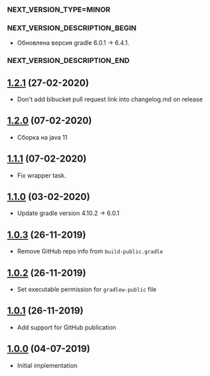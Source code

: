 ### NEXT_VERSION_TYPE=MINOR
### NEXT_VERSION_DESCRIPTION_BEGIN
* Обновлена версия gradle 6.0.1 -> 6.4.1.
### NEXT_VERSION_DESCRIPTION_END
## [1.2.1]() (27-02-2020)

* Don't add bibucket pull request link into changelog.md on release

## [1.2.0]() (07-02-2020)

* Сборка на java 11

## [1.1.1]() (07-02-2020)

* Fix wrapper task.

## [1.1.0]() (03-02-2020)

* Update gradle version 4.10.2 -> 6.0.1

## [1.0.3]() (26-11-2019)

* Remove GitHub repo info from `build-public.gradle`

## [1.0.2]() (26-11-2019)

* Set executable permission for `gradlew-public` file

## [1.0.1]() (26-11-2019)

* Add support for GitHub publication

## [1.0.0]() (04-07-2019)

* Initial implementation